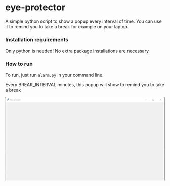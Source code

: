 # eye-protector
A simple python script to show a popup every interval of time. 
You can use it to remind you to take a break for example on your laptop. 

### Installation requirements
Only python is needed! 
No extra package installations are necessary

### How to run
To run, just run `alarm.py` in your command line.

Every BREAK_INTERVAL minutes, this popup will show to remind you to take a break


![img.png](tk_popup_img.png)

